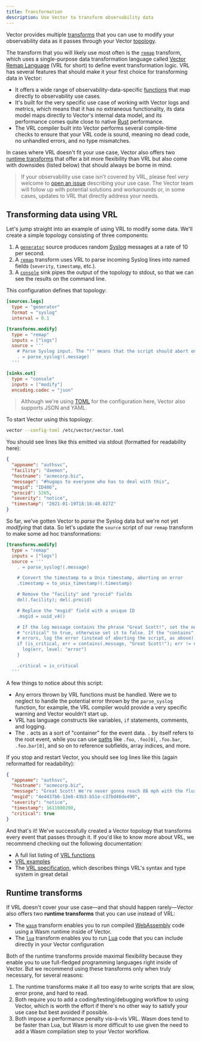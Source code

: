 ```yaml
---
title: Transformation
description: Use Vector to transform observability data
---
```


Vector provides multiple [transforms][docs.transforms] that you can use to
modify your observability data as it passes through your Vector
[topology][docs.topology].

The transform that you will likely use most often is the [`remap`][docs.remap]
transform, which uses a single-purpose data transformation language called
[Vector Remap Language][docs.vrl] (VRL for short) to define event
transformation logic. VRL has several features that should make it your first
choice for transforming data in Vector:

* It offers a wide range of observability-data-specific
  [functions][docs.vrl_funcs] that map directly to observability use cases.
* It's built for the very specific use case of working with Vector logs and
  metrics, which means that it has no extraneous functionality, its data model
  maps directly to Vector's internal data model, and its performance comes quite
  close to native [Rust][urls.rust] performance.
* The VRL compiler built into Vector performs several compile-time checks to
  ensure that your VRL code is sound, meaning no dead code, no unhandled errors,
  and no type mismatches.

In cases where VRL doesn't fit your use case, Vector also offers two [runtime
transforms](#runtime-transforms) that offer a bit more flexibility than VRL but
also come with downsides (listed below) that should always be borne in mind.

> If your observability use case isn't covered by VRL, please feel *very*
> welcome to [open an issue][urls.issue] describing your use case. The Vector
> team will follow up with potential solutions and workarounds or, in some
> cases, updates to VRL that directly address your needs.

## Transforming data using VRL

Let's jump straight into an example of using VRL to modify some data. We'll
create a simple topology consisting of three components:

1. A [`generator`][docs.generator] source produces random [Syslog][urls.syslog]
   messages at a rate of 10 per second.
2. A [`remap`][docs.remap] transform uses VRL to parse incoming Syslog lines
   into named fields (`severity`, `timestamp`, etc.).
3. A [`console`][docs.console] sink pipes the output of the topology to stdout,
   so that we can see the results on the command line.

This configuration defines that topology:

```toml title="vector.toml"
[sources.logs]
  type = "generator"
  format = "syslog"
  interval = 0.1

[transforms.modify]
  type = "remap"
  inputs = ["logs"]
  source = '''
    # Parse Syslog input. The "!" means that the script should abort on error.
    . = parse_syslog!(.message)
  '''

[sinks.out]
  type = "console"
  inputs = ["modify"]
  encoding.codec = "json"
```

> Although we're using [TOML][urls.toml] for the configuration here, Vector also
> supports JSON and YAML.

To start Vector using this topology:

```bash
vector --config-toml /etc/vector/vector.toml
```

You should see lines like this emitted via stdout (formatted for readability
here):

```json
{
  "appname": "authsvc",
  "facility": "daemon",
  "hostname": "acmecorp.biz",
  "message": "#hugops to everyone who has to deal with this",
  "msgid": "ID486",
  "procid": 5265,
  "severity": "notice",
  "timestamp": "2021-01-19T18:16:40.027Z"
}
```

So far, we've gotten Vector to *parse* the Syslog data but we're not yet
*modifying* that data. So let's update the `source` script of our `remap`
transform to make some ad hoc transformations:

```toml
[transforms.modify]
  type = "remap"
  inputs = ["logs"]
  source = '''
    . = parse_syslog!(.message)

    # Convert the timestamp to a Unix timestamp, aborting on error
    .timestamp = to_unix_timestamp!(.timestamp)

    # Remove the "facility" and "procid" fields
    del(.facility); del(.procid)

    # Replace the "msgid" field with a unique ID
    .msgid = uuid_v4()

    # If the log message contains the phrase "Great Scott!", set the new field
    # "critical" to true, otherwise set it to false. If the "contains" function
    # errors, log the error (instead of aborting the script, as above).
    if (is_critical, err = contains(.message, "Great Scott!"); err != null) {
      log(err, level: "error")
    }

    .critical = is_critical
  '''
```

A few things to notice about this script:

* Any errors thrown by VRL functions must be handled. Were we to neglect to
  handle the potential error thrown by the `parse_syslog` function, for example,
  the VRL compiler would provide a very specific warning and Vector wouldn't
  start up.
* VRL has language constructs like variables, `if` statements, comments, and
  logging.
* The `.` acts as a sort of "container" for the event data. `.` by itself refers
  to the root event, while you can use [paths][docs.vrl_paths] like `.foo`,
  `.foo[0]`, `.foo.bar`, `.foo.bar[0]`, and so on to reference subfields, array
  indices, and more.

If you stop and restart Vector, you should see log lines like this (again
reformatted for readability):

```json
{
  "appname": "authsvc",
  "hostname": "acmecorp.biz",
  "message": "Great Scott! We're never gonna reach 88 mph with the flux capacitor in its current state!",
  "msgid": "4e4437b6-13e8-43b3-b51e-c37bd46de490",
  "severity": "notice",
  "timestamp": 1611080200,
  "critical": true
}
```

And that's it! We've successfully created a Vector topology that transforms
every event that passes through it. If you'd like to know more about VRL, we
recommend checking out the following documentation:

* A full list listing of [VRL functions][docs.vrl_funcs]
* [VRL examples][docs.vrl_examples]
* The [VRL specification][docs.vrl_spec], which describes things VRL's syntax
  and type system in great detail

## Runtime transforms

If VRL doesn't cover your use case—and that should happen rarely—Vector also
offers two **runtime transforms** that you can use instead of VRL:

* The [`wasm`][docs.wasm] transform enables you to run compiled
  [WebAssembly][urls.wasm] code using a Wasm runtime inside of Vector.
* The [`lua`][docs.lua] transform enables you to run [Lua][urls.lua] code
  that you can include directly in your Vector configuration

Both of the runtime transforms provide maximal flexibility because they enable
you to use full-fledged programming languages right inside of Vector. But we
recommend using these transforms only when truly necessary, for several reasons:

1. The runtime transforms make it all too easy to write scripts that are slow,
   error prone, and hard to read.
2. Both require you to add a coding/testing/debugging workflow to using Vector,
   which is worth the effort if there's no other way to satisfy your use case
   but best avoided if possible.
3. Both impose a performance penalty vis-à-vis VRL. Wasm does tend to be faster
   than Lua, but Wasm is more difficult to use given the need to add a
   Wasm compilation step to your Vector workflow.

[docs.console]: /docs/reference/transforms/console
[docs.generator]: /docs/reference/transforms/generator
[docs.lua]: /docs/reference/transforms/lua
[docs.remap]: /docs/reference/transforms/remap
[docs.topology]: /docs/about/under-the-hood/architecture/topology-model
[docs.transforms]: /docs/reference/transforms
[docs.vrl]: /docs/reference/vrl
[docs.vrl_examples]: /docs/reference/vrl/examples
[docs.vrl_funcs]: /docs/reference/vrl/functions
[docs.vrl_paths]: /docs/reference/vrl/spec/#path
[docs.vrl_spec]: /docs/reference/vrl/spec
[docs.wasm]: /docs/reference/transforms/wasm
[urls.issue]: https://github.com/timberio/vector/issues/new?assignees=&labels=type%3A+enhancement&template=enhancement.md&title=
[urls.lua]: https://www.lua.org
[urls.rust]: https://rust-lang.org
[urls.syslog]: https://en.wikipedia.org/wiki/Syslog
[urls.toml]: https://toml.io
[urls.wasm]: https://webassembly.org
